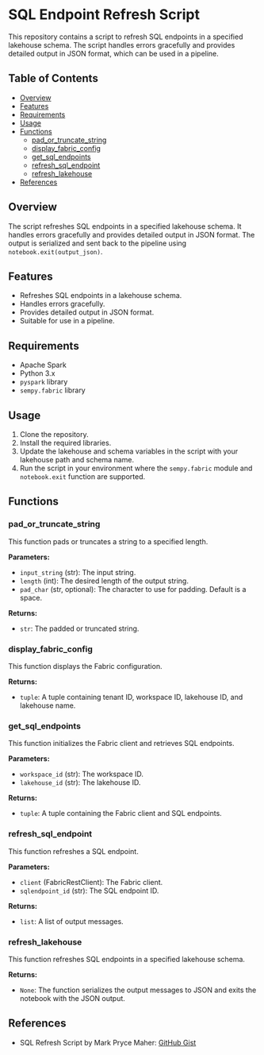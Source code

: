 
# SQL Endpoint Refresh Script

This repository contains a script to refresh SQL endpoints in a specified lakehouse schema. The script handles errors gracefully and provides detailed output in JSON format, which can be used in a pipeline.

## Table of Contents
- [Overview](#overview)
- [Features](#features)
- [Requirements](#requirements)
- [Usage](#usage)
- [Functions](#functions)
  - [pad_or_truncate_string](#pad_or_truncate_string)
  - [display_fabric_config](#display_fabric_config)
  - [get_sql_endpoints](#get_sql_endpoints)
  - [refresh_sql_endpoint](#refresh_sql_endpoint)
  - [refresh_lakehouse](#refresh_lakehouse)
- [References](#references)

## Overview
The script refreshes SQL endpoints in a specified lakehouse schema. It handles errors gracefully and provides detailed output in JSON format. The output is serialized and sent back to the pipeline using `notebook.exit(output_json)`.

## Features
- Refreshes SQL endpoints in a lakehouse schema.
- Handles errors gracefully.
- Provides detailed output in JSON format.
- Suitable for use in a pipeline.

## Requirements
- Apache Spark
- Python 3.x
- `pyspark` library
- `sempy.fabric` library

## Usage
1. Clone the repository.
2. Install the required libraries.
3. Update the lakehouse and schema variables in the script with your lakehouse path and schema name.
4. Run the script in your environment where the `sempy.fabric` module and `notebook.exit` function are supported.

## Functions

### pad_or_truncate_string
This function pads or truncates a string to a specified length.

**Parameters:**
- `input_string` (str): The input string.
- `length` (int): The desired length of the output string.
- `pad_char` (str, optional): The character to use for padding. Default is a space.

**Returns:**
- `str`: The padded or truncated string.

### display_fabric_config
This function displays the Fabric configuration.

**Returns:**
- `tuple`: A tuple containing tenant ID, workspace ID, lakehouse ID, and lakehouse name.

### get_sql_endpoints
This function initializes the Fabric client and retrieves SQL endpoints.

**Parameters:**
- `workspace_id` (str): The workspace ID.
- `lakehouse_id` (str): The lakehouse ID.

**Returns:**
- `tuple`: A tuple containing the Fabric client and SQL endpoints.

### refresh_sql_endpoint
This function refreshes a SQL endpoint.

**Parameters:**
- `client` (FabricRestClient): The Fabric client.
- `sqlendpoint_id` (str): The SQL endpoint ID.

**Returns:**
- `list`: A list of output messages.

### refresh_lakehouse
This function refreshes SQL endpoints in a specified lakehouse schema.

**Returns:**
- `None`: The function serializes the output messages to JSON and exits the notebook with the JSON output.

## References
- SQL Refresh Script by Mark Pryce Maher: [GitHub Gist](https://gist.github.com/MarkPryceMaherMSFT/bb797da825de8f787b9ef492ddd36111)
